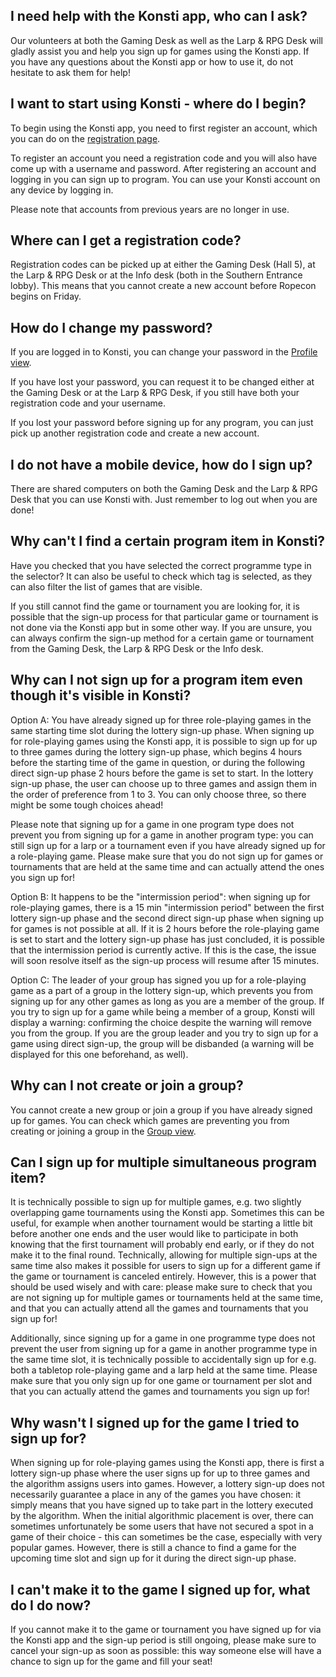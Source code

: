 ## I need help with the Konsti app, who can I ask?

Our volunteers at both the Gaming Desk as well as the Larp & RPG Desk will gladly assist you and help you sign up for games using the Konsti app. If you have any questions about the Konsti app or how to use it, do not hesitate to ask them for help!

## I want to start using Konsti - where do I begin?

To begin using the Konsti app, you need to first register an account, which you can do on the [registration page](/registration).

To register an account you need a registration code and you will also have come up with a username
and password. After registering an account and logging in you can sign up to program. You can use your Konsti account on any device by logging in.

Please note that accounts from previous years are no longer in use.

## Where can I get a registration code?

Registration codes can be picked up at either the Gaming Desk (Hall 5), at the Larp & RPG Desk or at the Info desk (both in the Southern Entrance lobby). This means that you cannot create a new account before Ropecon begins on Friday.

## How do I change my password?

If you are logged in to Konsti, you can change your password in the [Profile view](/profile/profile).

If you have lost your password, you can request it to be changed either at the Gaming Desk or at the Larp & RPG Desk, if you still have both your registration code and your username.

If you lost your password before signing up for any program, you can just pick up another registration code and create a new account.

## I do not have a mobile device, how do I sign up?

There are shared computers on both the Gaming Desk and the Larp & RPG Desk that you can use
Konsti with. Just remember to log out when you are done!

## Why can't I find a certain program item in Konsti?

Have you checked that you have selected the correct programme type in the selector? It can also be useful to check which tag is selected, as they can also filter the list of games that are visible.

If you still cannot find the game or tournament you are looking for, it is possible that the sign-up process for that particular game or tournament is not done via the Konsti app but in some other way. If you are unsure, you can always confirm the sign-up method for a certain game or tournament from the Gaming Desk, the Larp & RPG Desk or the Info desk.

## Why can I not sign up for a program item even though it's visible in Konsti?

Option A: You have already signed up for three role-playing games in the same starting time slot during the lottery sign-up phase. When signing up for role-playing games using the Konsti app, it is possible to sign up for up to three games during the lottery sign-up phase, which begins 4 hours before the starting time of the game in question, or during the following direct sign-up phase 2 hours before the game is set to start. In the lottery sign-up phase, the user can choose up to three games and assign them in the order of preference from 1 to 3. You can only choose three, so there might be some tough choices ahead!

Please note that signing up for a game in one program type does not prevent you from signing up for a game in another program type: you can still sign up for a larp or a tournament even if you have already signed up for a role-playing game. Please make sure that you do not sign up for games or tournaments that are held at the same time and can actually attend the ones you sign up for!

Option B: It happens to be the "intermission period": when signing up for role-playing games, there is a 15 min "intermission period" between the first lottery sign-up phase and the second direct sign-up phase when signing up for games is not possible at all. If it is 2 hours before the role-playing game is set to start and the lottery sign-up phase has just concluded, it is possible that the intermission period is currently active. If this is the case, the issue will soon resolve itself as the sign-up process will resume after 15 minutes.

Option C: The leader of your group has signed you up for a role-playing game as a part of a group in the lottery sign-up, which prevents you from signing up for any other games as long as you are a member of the group. If you try to sign up for a game while being a member of a group, Konsti will display a warning: confirming the choice despite the warning will remove you from the group. If you are the group leader and you try to sign up for a game using direct sign-up, the group will be disbanded (a warning will be displayed for this one beforehand, as well).

## Why can I not create or join a group?

You cannot create a new group or join a group if you have already signed up for games. You can check which games are preventing you from creating or joining a group in the [Group view](/profile/group).

## Can I sign up for multiple simultaneous program item?

It is technically possible to sign up for multiple games, e.g. two slightly overlapping game tournaments using the Konsti app. Sometimes this can be useful, for example when another tournament would be starting a little bit before another one ends and the user would like to participate in both knowing that the first tournament will probably end early, or if they do not make it to the final round. Technically, allowing for multiple sign-ups at the same time also makes it possible for users to sign up for a different game if the game or tournament is canceled entirely. However, this is a power that should be used wisely and with care: please make sure to check that you are not signing up for multiple games or tournaments held at the same time, and that you can actually attend all the games and tournaments that you sign up for!

Additionally, since signing up for a game in one programme type does not prevent the user from signing up for a game in another programme type in the same time slot, it is technically possible to accidentally sign up for e.g. both a tabletop role-playing game and a larp held at the same time. Please make sure that you only sign up for one game or tournament per slot and that you can actually attend the games and tournaments you sign up for!

## Why wasn't I signed up for the game I tried to sign up for?

When signing up for role-playing games using the Konsti app, there is first a lottery sign-up phase where the user signs up for up to three games and the algorithm assigns users into games. However, a lottery sign-up does not necessarily guarantee a place in any of the games you have chosen: it simply means that you have signed up to take part in the lottery executed by the algorithm. When the initial algorithmic placement is over, there can sometimes unfortunately be some users that have not secured a spot in a game of their choice - this can sometimes be the case, especially with very popular games. However, there is still a chance to find a game for the upcoming time slot and sign up for it during the direct sign-up phase.

## I can't make it to the game I signed up for, what do I do now?

If you cannot make it to the game or tournament you have signed up for via the Konsti app and the sign-up period is still ongoing, please make sure to cancel your sign-up as soon as possible: this way someone else will have a chance to sign up for the game and fill your seat!
